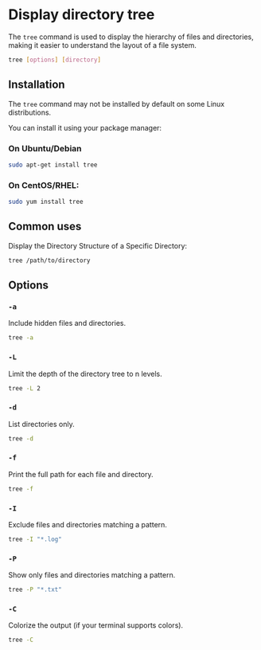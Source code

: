 # Display directory tree

The `tree` command is used to display the hierarchy of files and directories, making it easier to understand the layout of a file system.

```sh
tree [options] [directory]
```

## Installation

The `tree` command may not be installed by default on some Linux distributions.

You can install it using your package manager:

### On Ubuntu/Debian

```sh
sudo apt-get install tree
```

### On CentOS/RHEL:

```sh
sudo yum install tree
```

## Common uses

Display the Directory Structure of a Specific Directory:

```sh
tree /path/to/directory
```

## Options

### `-a`

Include hidden files and directories.

```sh
tree -a
```

### `-L`

Limit the depth of the directory tree to n levels.

```sh
tree -L 2
```

### `-d`

List directories only.

```sh
tree -d
```

### `-f`

Print the full path for each file and directory.

```sh
tree -f
```

### `-I`

Exclude files and directories matching a pattern.

```sh
tree -I "*.log"
```

### `-P`

Show only files and directories matching a pattern.

```sh
tree -P "*.txt"
```

### `-C`

Colorize the output (if your terminal supports colors).

```sh
tree -C
```
